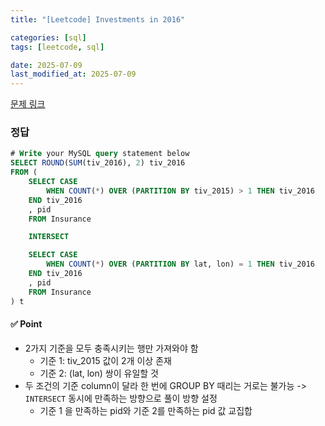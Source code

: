 ```yaml
---
title: "[Leetcode] Investments in 2016"

categories: [sql]
tags: [leetcode, sql]

date: 2025-07-09
last_modified_at: 2025-07-09
---
```

[문제 링크](https://leetcode.com/problems/investments-in-2016/?envType=study-plan-v2&envId=top-sql-50)

### 정답
```sql
# Write your MySQL query statement below
SELECT ROUND(SUM(tiv_2016), 2) tiv_2016
FROM (
    SELECT CASE
        WHEN COUNT(*) OVER (PARTITION BY tiv_2015) > 1 THEN tiv_2016
    END tiv_2016
    , pid
    FROM Insurance

    INTERSECT

    SELECT CASE
        WHEN COUNT(*) OVER (PARTITION BY lat, lon) = 1 THEN tiv_2016
    END tiv_2016
    , pid
    FROM Insurance
) t
```

#### ✅ Point
- 2가지 기준을 모두 충족시키는 행만 가져와야 함
    - 기준 1: tiv_2015 값이 2개 이상 존재
    - 기준 2: (lat, lon) 쌍이 유일할 것
- 두 조건의 기준 column이 달라 한 번에 GROUP BY 때리는 거로는 불가능 -> `INTERSECT` 동시에 만족하는 방향으로 풀이 방향 설정
    - 기준 1 을 만족하는 pid와 기준 2를 만족하는 pid 값 교집합

